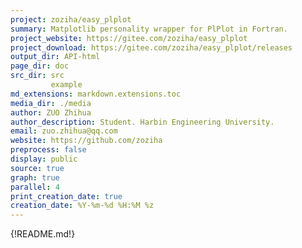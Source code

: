 ```yaml
---
project: zoziha/easy_plplot
summary: Matplotlib personality wrapper for PlPlot in Fortran.
project_website: https://gitee.com/zoziha/easy_plplot
project_download: https://gitee.com/zoziha/easy_plplot/releases
output_dir: API-html
page_dir: doc
src_dir: src
         example
md_extensions: markdown.extensions.toc
media_dir: ./media
author: ZUO Zhihua
author_description: Student. Harbin Engineering University.
email: zuo.zhihua@qq.com
website: https://github.com/zoziha
preprocess: false
display: public
source: true
graph: true
parallel: 4
print_creation_date: true
creation_date: %Y-%m-%d %H:%M %z
---
```


{!README.md!}
